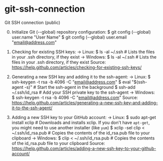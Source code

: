 # git-ssh-connection
Git SSH connection (public)

0. Initialize Git (--global) repository configuration:
$ git config (--global) user.name "User Name"
$ git config (--global) user.email "email@address.com"

1. Checking for existing SSH keys:
-> Linux:
$ ls -al ~/.ssh # Lists the files in your .ssh directory, if they exist
-> Windows: 
$ ls -al ~/.ssh # Lists the files in your .ssh directory, if they exist
Source: https://help.github.com/articles/checking-for-existing-ssh-keys/

2. Generating a new SSH key and adding it to the ssh-agent:
-> Linux:
$ ssh-keygen -t rsa -b 4096 -C "email@address.com"
$ eval "$(ssh-agent -s)" # Start the ssh-agent in the background
$ ssh-add ~/.ssh/id_rsa # Add your SSH private key to the ssh-agent
-> Windows:
$ ssh-keygen -t rsa -b 4096 -C "email@address.com"
Source: https://help.github.com/articles/generating-a-new-ssh-key-and-adding-it-to-the-ssh-agent/

3. Adding a new SSH key to your GitHub account:
-> Linux:
$ sudo apt-get install xclip # Downloads and installs xclip. If you don't have `apt-get`, you might need to use another installer (like `yum`)
$ xclip -sel clip < ~/.ssh/id_rsa.pub # Copies the contents of the id_rsa.pub file to your clipboard
-> Windows:
$ clip < ~/.ssh/id_rsa.pub # Copies the contents of the id_rsa.pub file to your clipboard
Source: https://help.github.com/articles/adding-a-new-ssh-key-to-your-github-account/